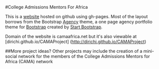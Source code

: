 #College Admissions Mentors For Africa

This is a [website](http://dirichi.github.io/CAMAProject/camaweb/) hosted on github using gh-pages. Most of the layout borrows from the Bootstrap [Agency](http://startbootstrap.com/template-overviews/agency/) theme,  a one page agency portfolio theme for [Bootstrap](http://getbootstrap.com/) created by [Start Bootstrap](http://startbootstrap.com/). 

Domain of the website is camaafrica.net but it's also viewable at [dirichi.github.io/CAMAProject] (http://dirichi.github.io/CAMAProject) 

##More project ideas?
Other projects may include the creation of a mini-social network for the members of the College Admissions Mentors for Africa (CAMA) network 
